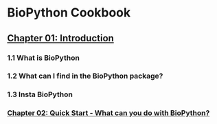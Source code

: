 # BioPython Cookbook

## [Chapter 01: Introduction](https://github.com/recervictory/biopython-tutorial/blob/master/Chapter%2001%20-%20Introduction.ipynb)
### 1.1 What is BioPython
### 1.2 What can I find in the BioPython  package?
### 1.3 Insta BioPython

### [Chapter 02: Quick Start - What can you do with BioPython?](https://github.com/recervictory/biopython-tutorial/blob/master/Chapter%2002%20-%20What%20can%20you%20do%20with%20BioPython.ipynb)
